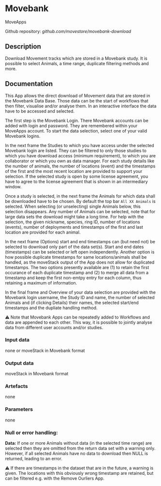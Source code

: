 # Movebank
MoveApps
 
Github repository: *github.com/movestore/movebank-download*

## Description
Download Movement tracks which are stored in a Movebank study. It is possible to select Animals, a time range, duplicate filtering methods and more. 

## Documentation
This App allows the direct download of Movement data that are stored in the Movebank Data Base. Those data can be the start of workflows that then filter, visualise and/or analyse them. In an interactive interface the data have to be accessed and selected.

The first step is the Movebank Login. There Movebank accounts can be added with login and password. They are remembered within your MoveApps account. To start the data selection, select one of your valid Movebank logins.

In the next frame the Studies to which you have access under the selected Movebank login are listed. They can be filtered to only those studies to which you have download access (minimum requirement), to which you are collaborator or which you own as data manager. For each study details like the number of animals, the number of locations (event) and the timestamps of the first and the most recent location are provided to support your selection. If the selected study is open by some license agreement, you have to agree to the license agreement that is shown in an intermediary window.

Once a study is selected, in the next frame the Animals for which data shall be downloaded have to be chosen. By default the top bar `All XX Animals` is selected. When selecting (or unselecting) single Animals below, this selection disappears. Any number of Animals can be selected, note that for large data sets the download might take a long time. For help with the selection, the given nickname, species, ring ID, number of locations (events), number of deployments and timestamps of the first and last location are provided for each animal.

In the next frame (Options) start and end timestamps can (but need not) be selected to download only part of the data set(s). Start and end dates (timestamps) can be selected or left open independently. Another option is how possible duplicate timestamps for same locations/animals shall be handled, as the moveStack output of the App does not allow for duplicated timestamps. The two options presently available are (1) to retain the first occurance of each duplicate timestamp and (2) to merge all data from a timestamp and keep the first non-emtpy entry for each column, thus retaining a maximum of information.

In the final frame and Overview of your data selection are provided with the Movebank login username, the Study ID and name, the number of selected Animals and (if clicking Details) their names, the selected start/end timestamps and the dupliate handling method.

:warning: Note that Movebank Apps can be repeatedly added to Workflows and data are appended to each other. This way, it is possible to jointly analyse data from different user accounts and/or studies.

### Input data
none or 
moveStack in Movebank format

### Output data
moveStack in Movebank format

### Artefacts
none

### Parameters 
none

### Null or error handling:
**Data:** If one or more Animals without data (in the selected time range) are selected then they are omitted from the return data set with a warning only. However, if all selected Animals have no data to download then NULL is returned, leading to an error.

:warning: If there are timestamps in the dataset that are in the future, a warning is given. The locations with this obviously wrong timestamp are retained, but can be filtered e.g. with the Remove Ourliers App.

